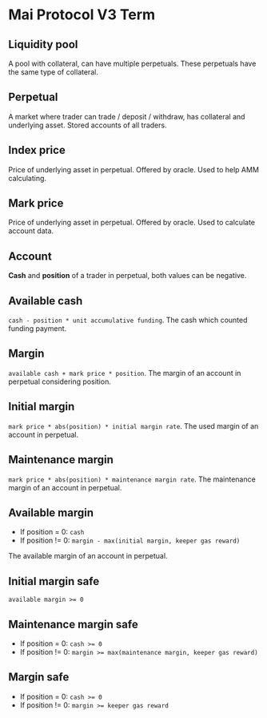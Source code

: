 # Mai Protocol V3 Term

## Liquidity pool

A pool with collateral, can have multiple perpetuals. These perpetuals have the same type of collateral.

## Perpetual

A market where trader can trade / deposit / withdraw, has collateral and underlying asset. Stored accounts of all traders.

## Index price

Price of underlying asset in perpetual. Offered by oracle. Used to help AMM calculating.

## Mark price

Price of underlying asset in perpetual. Offered by oracle. Used to calculate account data.

## Account

**Cash** and **position** of a trader in perpetual, both values can be negative.

## Available cash

`cash - position * unit accumulative funding`. The cash which counted funding payment.

## Margin

`available cash + mark price * position`. The margin of an account in perpetual considering position.

## Initial margin

`mark price * abs(position) * initial margin rate`. The used margin of an account in perpetual.

## Maintenance margin

`mark price * abs(position) * maintenance margin rate`. The maintenance margin of an account in perpetual.

## Available margin

- If position = 0: `cash`
- If position != 0: `margin - max(initial margin, keeper gas reward)`

The available margin of an account in perpetual.

## Initial margin safe

`available margin >= 0`

## Maintenance margin safe

- If position = 0: `cash >= 0`
- If position != 0: `margin >= max(maintenance margin, keeper gas reward)`

## Margin safe

- If position = 0: `cash >= 0`
- If position != 0: `margin >= keeper gas reward`
